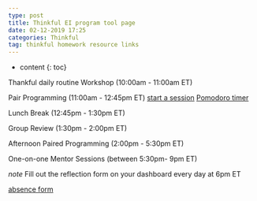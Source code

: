 ```yaml
---
type: post
title: Thinkful EI program tool page
date: 02-12-2019 17:25
categories: Thinkful
tag: thinkful homework resource links
---
```


* content
{: toc}

Thankful daily routine
Workshop (10:00am - 11:00am ET)

Pair Programming (11:00am - 12:45pm ET)
[start a session](https://sessions.thinkful.com/tmm)
[Pomodoro timer](https://www.marinaratimer.com/ZxGCo4A)

Lunch Break (12:45pm - 1:30pm ET)

Group Review (1:30pm - 2:00pm ET)

Afternoon Paired Programming (2:00pm - 5:30pm ET)

One-on-one Mentor Sessions (between 5:30pm- 9pm ET)

*note*
Fill out the reflection form on your dashboard every day at 6pm ET

[absence form](https://thinkful.typeform.com/to/CmatYh)
